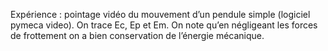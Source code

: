 Expérience : pointage vidéo du mouvement d’un pendule simple (logiciel pymeca video). On trace Ec,
Ep et Em. On note qu’en négligeant les forces de frottement on a bien conservation de l’énergie
mécanique.